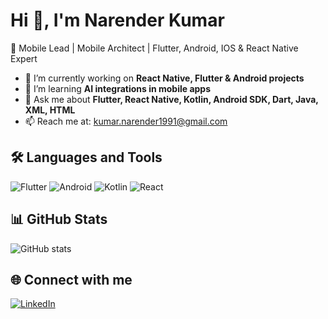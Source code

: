 # Hi 👋, I'm Narender Kumar  

🚀 Mobile Lead | Mobile Architect | Flutter, Android, IOS & React Native Expert  

- 🔭 I’m currently working on **React Native, Flutter & Android projects**
- 🌱 I’m learning **AI integrations in mobile apps**
- 💬 Ask me about **Flutter, React Native, Kotlin, Android SDK, Dart, Java, XML, HTML**
- 📫 Reach me at: kumar.narender1991@gmail.com  

## 🛠️ Languages and Tools  
![Flutter](https://img.shields.io/badge/-Flutter-02569B?logo=flutter&logoColor=white)
![Android](https://img.shields.io/badge/-Android-3DDC84?logo=android&logoColor=white)
![Kotlin](https://img.shields.io/badge/-Kotlin-0095D5?logo=kotlin&logoColor=white)
![React](https://img.shields.io/badge/-React-61DAFB?logo=react&logoColor=black)

## 📊 GitHub Stats  
![GitHub stats](https://github-readme-stats.vercel.app/api?username=mady1991&show_icons=true&theme=dark)  

## 🌐 Connect with me  
[![LinkedIn](https://img.shields.io/badge/LinkedIn-blue?logo=linkedin&logoColor=white)]([https://www.linkedin.com/in/your-link](https://www.linkedin.com/in/narender-kumar-6727aa48/))
